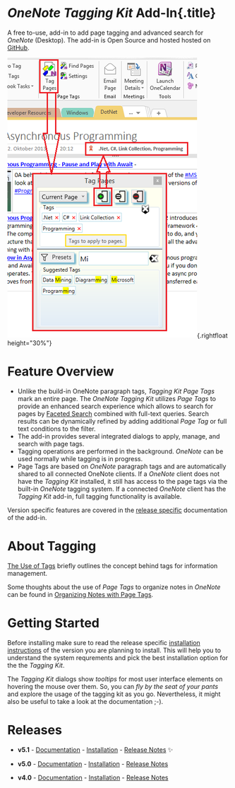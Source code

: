 # _OneNote Tagging Kit_ Add-In{.title}

A free to-use, add-in to add page tagging and advanced search for _OneNote_ (Desktop).
The add-in is Open Source and hosted hosted on
[GitHub](https://github.com/WetHat/OnenoteTaggingKit).

![Screenshot](images/TaggingKitIntro.png){.rightfloat height="30%"}

# Feature Overview

* Unlike the build-in OneNote paragraph tags, _Tagging Kit Page Tags_ mark an
  entire page. The _OneNote Tagging Kit_ utilizes _Page Tags_ to provide
  an enhanced search experience which allows to search for pages by
  [Faceted Search](https://en.wikipedia.org/wiki/Faceted_search)
  combined with full-text queries.
  Search results can be dynamically refined by adding additional
  _Page Tag_ or full text conditions to the filter.
* The add-in provides several integrated dialogs to apply, manage, and search
  with page tags.
* Tagging operations are performed in the background. _OneNote_ can be used
  normally while tagging is in progress.
* Page Tags are based on _OneNote_ paragraph tags and are automatically shared
  to all connected OneNote clients. If a _OneNote_ client does not have the
  _Tagging Kit_ installed, it still has access to the page tags via
  the built-in _OneNote_ tagging system. If a connected _OneNote_ client has the
  _Tagging Kit_ add-in, full tagging functionality is available.

Version specific features are covered in the [release specific](#releases)
documentation of the add-in.

# About Tagging

[The Use of Tags](Use%20of%20Tags.md) briefly outlines the concept behind tags
for information management.

Some thoughts about the use of _Page Tags_ to organize notes in _OneNote_ can
be found in [Organizing Notes with Page Tags](Organizing%20Notes%20with%20Page%20Tags.md).

# Getting Started

Before installing make sure to read the release specific
[installation instructions](#releases) of the version you are planning to install.
This will help you to understand the system requrements and pick the best installation
option for the the _Tagging Kit_.

The _Tagging Kit_ dialogs show _tooltips_ for most user interface elements on hovering the
mouse over them. So, you can _fly by the seat of your pants_ and explore the usage of the
tagging kit as you go. Nevertheless, it might also be useful to take a look at the
documentation ;-).

# Releases

* **v5.1** - [Documentation](v5.1/Home.md) -
[Installation](v5.1/Home.md#installation-and-upgrade) -
[Release Notes](https://github.com/WetHat/OnenoteTaggingKit/releases) :sparkles:

* **v5.0** - [Documentation](v5.0/Home.md) -
[Installation](v5.0/Home.md#installation-and-upgrade) -
[Release Notes](https://github.com/WetHat/OnenoteTaggingKit/releases)

* **v4.0** - [Documentation](v4.0/Home.md) -
[Installation](v4.0/Home.md#installation-and-upgrade) -
[Release Notes](https://github.com/WetHat/OnenoteTaggingKit/releases)


